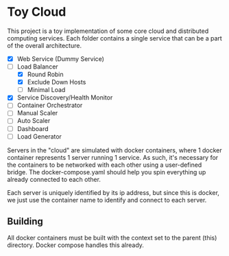 # Toy Cloud

This project is a toy implementation of some core cloud and
distributed computing services. Each folder contains a single
service that can be a part of the overall architecture.

- [x] Web Service (Dummy Service)
- [ ] Load Balancer
  - [x] Round Robin
  - [x] Exclude Down Hosts
  - [ ] Minimal Load
- [x] Service Discovery/Health Monitor
- [ ] Container Orchestrator
- [ ] Manual Scaler
- [ ] Auto Scaler
- [ ] Dashboard
- [ ] Load Generator

Servers in the "cloud" are simulated with docker containers, where
1 docker container represents 1 server running 1 service.
As such, it's necessary for the containers to be networked with
each other using a user-defined bridge. The docker-compose.yaml
should help you spin everything up already connected to each
other.

Each server is uniquely identified by its ip address, but since
this is docker, we just use the container name to identify and
connect to each server.

## Building

All docker containers must be built with the context set to the
parent (this) directory. Docker compose handles this already.